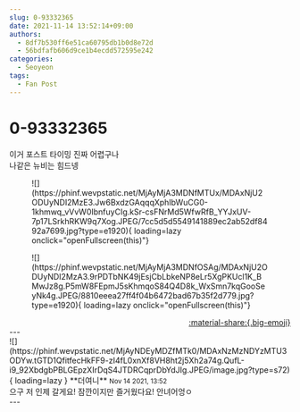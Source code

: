 ```yaml
---
slug: 0-93332365
date: 2021-11-14 13:52:14+09:00
authors:
  - 8df7b530ff6e51ca60795db1b0d8e72d
  - 56bdfafb606d9ce1b4ecdd572595e242
categories:
  - Seoyeon
tags:
  - Fan Post
---
```


# 0-93332365

<div class="post-container" markdown="1">
<div class="content-container md-sidebar__scrollwrap" markdown="1">

이거 포스트 타이밍 진짜 어렵구나<br>나같은 뉴비는 힘드넹
<figure markdown="1">
![](https://phinf.wevpstatic.net/MjAyMjA3MDNfMTUx/MDAxNjU2ODUyNDI2MzE3.Jw6BxdzGAqqqXphIbWuCG0-1khmwq_vVvW0IbnfuyCIg.kSr-csFNrMd5WfwRfB_YYJxUV-7p17LSrkhRKW9q7Xog.JPEG/7cc5d5d5549141889ec2ab52df8492a7699.jpg?type=e1920){ loading=lazy onclick="openFullscreen(this)"}
</figure>

<figure markdown="1">
![](https://phinf.wevpstatic.net/MjAyMjA3MDNfOSAg/MDAxNjU2ODUyNDI2MzA3.9rPDTbNK49jEsjCbLbkeNP8eLr5XgPKUcl1K_BMwJz8g.P5mW8FEpmJ5sKhmqoS84Q4D8k_WxSmn7kqGooSeyNk4g.JPEG/8810eeea27ff4f04b6472bad67b35f2d779.jpg?type=e1920){ loading=lazy onclick="openFullscreen(this)"}
</figure>


</div>
</div>

<div style="text-align: right;" markdown="1">
<a href="https://weverse.io/fromis9/fanpost/0-93332365" style="text-align: right;">:material-share:{.big-emoji}</a>
</div>
---

<div class="comments-container md-sidebar__scrollwrap" markdown="1">
<div class="comment" markdown="1">
<div class='id-container' markdown="1">
![](https://phinf.wevpstatic.net/MjAyNDEyMDZfMTk0/MDAxNzMzNDYzMTU3ODYw.tGTD1QfitfecHkFF9-zI4fL0xnXf8VH8ht2j5Xh2a74g.QufL-i9_92XbdgbPBLGEpzXIrDqS4JTDRCqprDbYdJIg.JPEG/image.jpg?type=s72){ loading=lazy }
**<span class="artist">더여니</span>** <small>Nov 14 2021, 13:52</small><br>
</div>
<div class='comment-body' markdown="1">
으구 저 인제 갈게요! 잠깐이지만 즐거웠다요! 안녀어엉ㅇ
</div>
</div>
</div>
---
